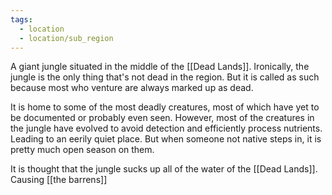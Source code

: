 ```yaml
---
tags:
  - location
  - location/sub_region
---
```

A giant jungle situated in the middle of the [[Dead Lands]]. 
Ironically, the jungle is the only thing that's not dead in the region. But it is called as such because most who venture are always marked up as dead.

It is home to some of the most deadly creatures, most of which have yet to be documented or probably even seen. However, most of the creatures in the jungle have evolved to avoid detection and efficiently process nutrients. Leading to an eerily quiet place. 
But when someone not native steps in, it is pretty much open season on them.

It is thought that the jungle sucks up all of the water of the [[Dead Lands]]. Causing [[the barrens]]